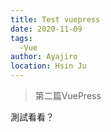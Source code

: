 ```yaml
---
title: Test vuepress
date: 2020-11-09
tags: 
  -Vue
author: Ayajiro
location: Hsin Ju
---
```


> 第二篇VuePress

測試看看？